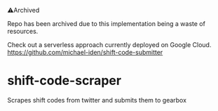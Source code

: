 :warning:Archived


Repo has been archived due to this implementation being a waste of resources. 

Check out a serverless approach currently deployed on Google Cloud.
https://github.com/michael-iden/shift-code-submitter

# shift-code-scraper
Scrapes shift codes from twitter and submits them to gearbox


